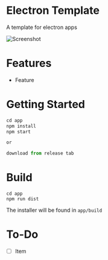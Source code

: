 # Electron Template

A template for electron apps

![Screenshot](./screenshots/sc_1.png)

# Features

- Feature

# Getting Started

```javascript
cd app
npm install
npm start

or

download from release tab
```

# Build
```
cd app
npm run dist
```
The installer will be found in `app/build`

# To-Do

- [ ] Item
